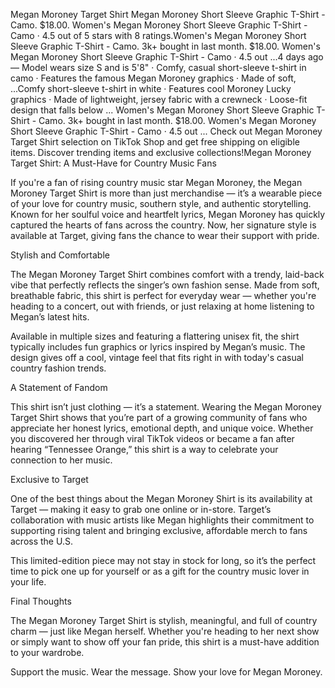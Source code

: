 
Megan Moroney Target Shirt  Megan Moroney Short Sleeve Graphic T-Shirt - Camo. $18.00. Women's Megan Moroney Short Sleeve Graphic T-Shirt - Camo · 4.5 out of 5 stars with 8 ratings.Women's Megan Moroney Short Sleeve Graphic T-Shirt - Camo. 3k+ bought in last month. $18.00. Women's Megan Moroney Short Sleeve Graphic T-Shirt - Camo · 4.5 out ...4 days ago — Model wears size S and is 5'8" · Comfy, casual short-sleeve t-shirt in camo · Features the famous Megan Moroney graphics · Made of soft, ...Comfy short-sleeve t-shirt in white · Features cool Moroney Lucky graphics · Made of lightweight, jersey fabric with a crewneck · Loose-fit design that falls below ...
Women's Megan Moroney Short Sleeve Graphic T-Shirt - Camo. 3k+ bought in last month. $18.00. Women's Megan Moroney Short Sleeve Graphic T-Shirt - Camo · 4.5 out ...
Check out Megan Moroney Target Shirt selection on TikTok Shop and get free shipping on eligible items. Discover trending items and exclusive collections!Megan Moroney Target Shirt: A Must-Have for Country Music Fans

If you're a fan of rising country music star Megan Moroney, the Megan Moroney Target Shirt is more than just merchandise — it’s a wearable piece of your love for country music, southern style, and authentic storytelling. Known for her soulful voice and heartfelt lyrics, Megan Moroney has quickly captured the hearts of fans across the country. Now, her signature style is available at Target, giving fans the chance to wear their support with pride.

Stylish and Comfortable

The Megan Moroney Target Shirt combines comfort with a trendy, laid-back vibe that perfectly reflects the singer’s own fashion sense. Made from soft, breathable fabric, this shirt is perfect for everyday wear — whether you're heading to a concert, out with friends, or just relaxing at home listening to Megan’s latest hits.

Available in multiple sizes and featuring a flattering unisex fit, the shirt typically includes fun graphics or lyrics inspired by Megan’s music. The design gives off a cool, vintage feel that fits right in with today's casual country fashion trends.

A Statement of Fandom

This shirt isn’t just clothing — it’s a statement. Wearing the Megan Moroney Target Shirt shows that you’re part of a growing community of fans who appreciate her honest lyrics, emotional depth, and unique voice. Whether you discovered her through viral TikTok videos or became a fan after hearing “Tennessee Orange,” this shirt is a way to celebrate your connection to her music.

Exclusive to Target

One of the best things about the Megan Moroney Shirt is its availability at Target — making it easy to grab one online or in-store. Target’s collaboration with music artists like Megan highlights their commitment to supporting rising talent and bringing exclusive, affordable merch to fans across the U.S.

This limited-edition piece may not stay in stock for long, so it’s the perfect time to pick one up for yourself or as a gift for the country music lover in your life.

Final Thoughts

The Megan Moroney Target Shirt is stylish, meaningful, and full of country charm — just like Megan herself. Whether you're heading to her next show or simply want to show off your fan pride, this shirt is a must-have addition to your wardrobe.

Support the music. Wear the message. Show your love for Megan Moroney.



